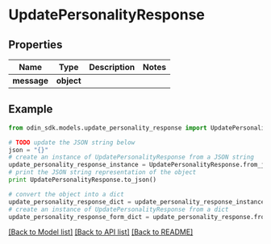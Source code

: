 # UpdatePersonalityResponse


## Properties

Name | Type | Description | Notes
------------ | ------------- | ------------- | -------------
**message** | **object** |  | 

## Example

```python
from odin_sdk.models.update_personality_response import UpdatePersonalityResponse

# TODO update the JSON string below
json = "{}"
# create an instance of UpdatePersonalityResponse from a JSON string
update_personality_response_instance = UpdatePersonalityResponse.from_json(json)
# print the JSON string representation of the object
print UpdatePersonalityResponse.to_json()

# convert the object into a dict
update_personality_response_dict = update_personality_response_instance.to_dict()
# create an instance of UpdatePersonalityResponse from a dict
update_personality_response_form_dict = update_personality_response.from_dict(update_personality_response_dict)
```
[[Back to Model list]](../README.md#documentation-for-models) [[Back to API list]](../README.md#documentation-for-api-endpoints) [[Back to README]](../README.md)


